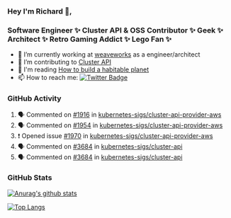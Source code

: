 ### Hey I'm Richard 👋, 

<h3 align="left">Software Engineer ✨ Cluster API & OSS Contributor ✨ Geek ✨ Architect ✨ Retro Gaming Addict ✨ Lego Fan ✨</h3>

- 🔭 I’m currently working at [weaveworks](https://github.com/weaveworks) as a engineer/architect
- 👯 I’m contributing to [Cluster API](https://github.com/kubernetes-sigs/cluster-api-provider-aws/pulls?q=is%3Aissue+is%3Apr+author%3Arichardcase+)
- 💬 I'm reading [How to build a habitable planet](https://www.amazon.co.uk/How-Build-Habitable-Planet-Humankind/dp/0691140065)
- 📫 How to reach me: [![Twitter Badge](https://img.shields.io/badge/-@fruit_case-00acee?style=flat&logo=Twitter&logoColor=white)](https://twitter.com/intent/follow?screen_name=fruit_case "Follow on Twitter")

### GitHub Activity 

<!--START_SECTION:activity-->
1. 🗣 Commented on [#1916](https://github.com//kubernetes-sigs/cluster-api-provider-aws/issues/1916) in [kubernetes-sigs/cluster-api-provider-aws](https://github.com//kubernetes-sigs/cluster-api-provider-aws)
2. 🗣 Commented on [#1954](https://github.com//kubernetes-sigs/cluster-api-provider-aws/issues/1954) in [kubernetes-sigs/cluster-api-provider-aws](https://github.com//kubernetes-sigs/cluster-api-provider-aws)
3. ❗️ Opened issue [#1970](https://github.com//kubernetes-sigs/cluster-api-provider-aws/issues/1970) in [kubernetes-sigs/cluster-api-provider-aws](https://github.com//kubernetes-sigs/cluster-api-provider-aws)
4. 🗣 Commented on [#3684](https://github.com//kubernetes-sigs/cluster-api/issues/3684) in [kubernetes-sigs/cluster-api](https://github.com//kubernetes-sigs/cluster-api)
5. 🗣 Commented on [#3684](https://github.com//kubernetes-sigs/cluster-api/issues/3684) in [kubernetes-sigs/cluster-api](https://github.com//kubernetes-sigs/cluster-api)
<!--END_SECTION:activity-->

### GitHub Stats

[![Anurag's github stats](https://github-readme-stats.vercel.app/api?username=richardcase&count_private=true&show_icons=true)](https://github.com/anuraghazra/github-readme-stats)

[![Top Langs](https://github-readme-stats.vercel.app/api/top-langs/?username=richardcase&hide=html&layout=compact)](https://github.com/anuraghazra/github-readme-stats)
